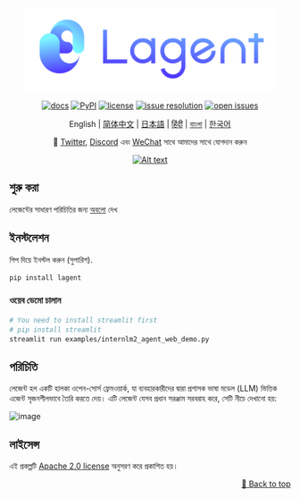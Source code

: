 <div id="top"></div>
<div align="center">
  <img src="docs/imgs/lagent_logo.png" width="450"/>

[![docs](https://img.shields.io/badge/docs-latest-blue)](https://lagent.readthedocs.io/en/latest/)
[![PyPI](https://img.shields.io/pypi/v/lagent)](https://pypi.org/project/lagent)
[![license](https://img.shields.io/github/license/InternLM/lagent.svg)](https://github.com/InternLM/lagent/tree/main/LICENSE)
[![issue resolution](https://img.shields.io/github/issues-closed-raw/InternLM/lagent)](https://github.com/InternLM/lagent/issues)
[![open issues](https://img.shields.io/github/issues-raw/InternLM/lagent)](https://github.com/InternLM/lagent/issues)

English | [简体中文](README_zh-CN.md) | [日本語](README_ja_JP.md) | [हिंदी](README_in_HIN.md) | [বাংলা](README_in_beng.md) | [한국어](README_KR_Kr.md)

</div>

<p align="center">
    👋 <a href="https://twitter.com/intern_lm" target="_blank">Twitter</a>, <a href="https://discord.gg/xa29JuW87d" target="_blank">Discord</a> এবং <a href="https://r.vansin.top/?r=internwx" target="_blank">WeChat</a> সাথে আমাদের সাথে যোগদান করুন
</p>

<div align="center">

[![Alt text](https://img.youtube.com/vi/YAelRLi0Zak/0.jpg)](https://www.youtube.com/watch?v=YAelRLi0Zak)

</div>

## শুরু করা

লেজেন্টের সাধারণ পরিচিতির জন্য [অবলো](docs/en/get_started/overview.md) দেখ

## ইনস্টলেশন

পিপ দিয়ে ইনস্টল করুন (সুপারিশ).

```bash
pip install lagent
```

### ওয়েব ডেমো চালান

```bash
# You need to install streamlit first
# pip install streamlit
streamlit run examples/internlm2_agent_web_demo.py
```

## পরিচিতি

লেজেন্ট হল একটি হালকা ওপেন-সোর্স ফ্রেমওয়ার্ক, যা ব্যবহারকারীদের দ্বারা প্রশাসক ভাষা মডেল (LLM) ভিত্তিক এজেন্ট সৃজনশীলভাবে তৈরি করতে দেয়। এটি লেজেন্ট যেসব প্রধান সরঞ্জাম সরবরাহ করে, সেটি নীচে দেখানো হয়:

![image](https://github.com/InternLM/lagent/assets/24351120/cefc4145-2ad8-4f80-b88b-97c05d1b9d3e)

## লাইসেন্স

এই প্রকল্পটি [Apache 2.0 license](LICENSE) অনুসরণ করে প্রকাশিত হয়।

<p align="right"><a href="#top">🔼 Back to top</a></p>
